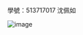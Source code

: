 學號：513717017 沈佩如

![image](https://github.com/user-attachments/assets/8790bbc0-3d94-4357-8fcf-4b0bf0c6874e)
